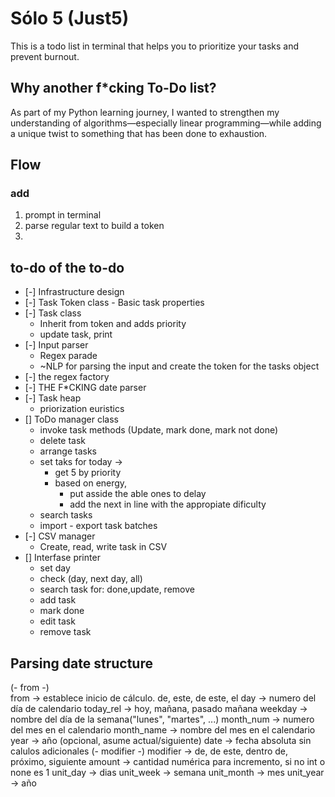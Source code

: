 # Sólo 5 (Just5)

This is a todo list in terminal that helps you to prioritize your tasks and prevent burnout.

## Why another f*cking To-Do list?

As part of my Python learning journey, I wanted to strengthen my understanding of algorithms—especially linear programming—while adding a unique twist to something that has been done to exhaustion.

## Flow

### add

1. prompt in terminal
2. parse regular text to build a token
3.

## to-do of the to-do

- [-] Infrastructure design
- [-] Task Token class
        - Basic task properties
- [-] Task class
  - Inherit from token and adds priority
  - update task, print
- [-] Input parser
  - Regex parade
  - ~NLP for parsing the input and create the token for the tasks object
- [-] the regex factory
- [-] THE F*CKING date parser
- [-] Task heap
  - priorization euristics
- [] ToDo manager class
  - invoke task methods (Update, mark done, mark not done)
  - delete task
  - arrange tasks
  - set taks for today ->
    - get 5 by priority
    - based on energy,
      - put asside the able ones to delay
      - add the next in line with the appropiate dificulty
  - search tasks
  - import - export task batches
- [-] CSV manager
  - Create, read, write task in CSV
- [] Interfase printer
  - set day
  - check (day, next day, all)
  - search task for: done,update, remove
  - add task
  - mark done
  - edit task
  - remove task

## Parsing date structure

(- from -)  
from        -> establece inicio de cálculo. de, este, de este, el
day         -> numero del día de calendario
today_rel   -> hoy, mañana, pasado mañana
weekday     -> nombre del día de la semana("lunes", "martes", ...)
month_num   -> numero del mes en el calendario
month_name  -> nombre del mes en el calendario
year        -> año (opcional, asume actual/siguiente)
date        -> fecha absoluta sin calulos adicionales
(- modifier -)
modifier    -> de, de este, dentro de, próximo, siguiente
amount      -> cantidad numérica para incremento, si no int o none es 1
unit_day    -> dias
unit_week   -> semana
unit_month  -> mes
unit_year   -> año
